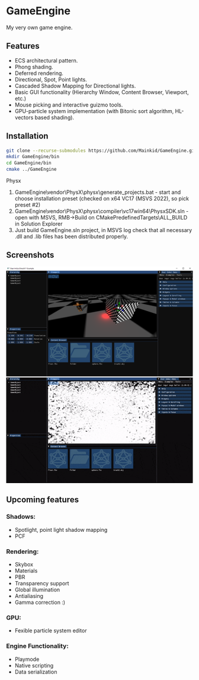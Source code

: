 # GameEngine
My very own game engine.


## Features
- ECS architectural pattern.
- Phong shading.
- Deferred rendering.
- Directional, Spot, Point lights.
- Cascaded Shadow Mapping for Directional lights.
- Basic GUI functionality (Hierarchy Window, Content Browser, Viewport, etc.)
- Mouse picking and interactive guizmo tools.
- GPU-particle system implementation (with Bitonic sort algorithm, HL-vectors based shading).

## Installation
```bash
git clone --recurse-submodules https://github.com/Mainkid/GameEngine.git
mkdir GameEngine/bin
cd GameEngine/bin
cmake ../GameEngine
```
Physx
1) GameEngine\vendor\PhysX\physx\generate_projects.bat - start and choose installation preset (checked on x64 VC17 (MSVS 2022), so pick preset #2)
2) GameEngine\vendor\PhysX\physx\compiler\vc17win64\PhysxSDK.sln - open with MSVS, RMB->Build on CMakePredefinedTargets\ALL_BUILD in Solution Explorer
3) Just build GameEngine.sln project, in MSVS log check that all necessary .dll and .lib files has been distributed properly.
   
## Screenshots
![alt text](GameEngine/info/engineGUI.png)
![alt text](GameEngine/info/particles.gif)

## Upcoming features
### Shadows:
- Spotlight, point light shadow mapping
- PCF
### Rendering:
- Skybox
- Materials
- PBR
- Transparency support
- Global illumination
- Antialiasing
- Gamma correction :)
### GPU:
- Fexible particle system editor
### Engine Functionality:
- Playmode
- Native scripting
- Data serialization
